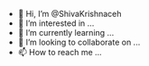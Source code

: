 - 👋 Hi, I’m @ShivaKrishnaceh
- 👀 I’m interested in ...
- 🌱 I’m currently learning ...
- 💞️ I’m looking to collaborate on ...
- 📫 How to reach me ...

<!---
ShivaKrishnaceh/ShivaKrishnaceh is a ✨ special ✨ repository because its `README.md` (this file) appears on your GitHub profile.
You can click the Preview link to take a look at your changes.
--->
